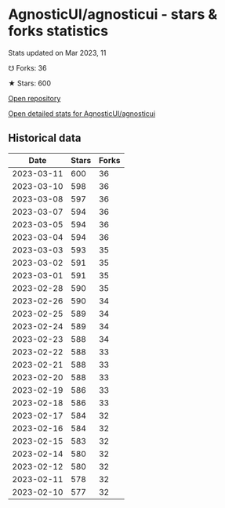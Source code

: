 # AgnosticUI/agnosticui - stars & forks statistics

Stats updated on Mar 2023, 11

☋ Forks: 36

★ Stars: 600

[Open repository](https://github.com/AgnosticUI/agnosticui)

[Open detailed stats for AgnosticUI/agnosticui](https://reviewgithub.com/rep/AgnosticUI/agnosticui)

## Historical data
| Date | Stars | Forks |
|------|-------|-------|
| 2023-03-11 | 600 | 36 | 
| 2023-03-10 | 598 | 36 | 
| 2023-03-08 | 597 | 36 | 
| 2023-03-07 | 594 | 36 | 
| 2023-03-05 | 594 | 36 | 
| 2023-03-04 | 594 | 36 | 
| 2023-03-03 | 593 | 35 | 
| 2023-03-02 | 591 | 35 | 
| 2023-03-01 | 591 | 35 | 
| 2023-02-28 | 590 | 35 | 
| 2023-02-26 | 590 | 34 | 
| 2023-02-25 | 589 | 34 | 
| 2023-02-24 | 589 | 34 | 
| 2023-02-23 | 588 | 34 | 
| 2023-02-22 | 588 | 33 | 
| 2023-02-21 | 588 | 33 | 
| 2023-02-20 | 588 | 33 | 
| 2023-02-19 | 586 | 33 | 
| 2023-02-18 | 586 | 33 | 
| 2023-02-17 | 584 | 32 | 
| 2023-02-16 | 584 | 32 | 
| 2023-02-15 | 583 | 32 | 
| 2023-02-14 | 580 | 32 | 
| 2023-02-12 | 580 | 32 | 
| 2023-02-11 | 578 | 32 | 
| 2023-02-10 | 577 | 32 | 

